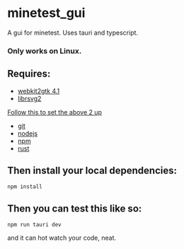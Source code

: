 # minetest_gui
 A gui for minetest. Uses tauri and typescript.


### Only works on Linux.

## Requires:


- [webkit2gtk 4.1](https://webkitgtk.org/)
- [librsvg2](https://en.wikipedia.org/wiki/Librsvg)
 
[Follow this to set the above 2 up](https://tauri.app/v1/guides/getting-started/prerequisites/#setting-up-linux)

- [git](https://git-scm.com/)
- [nodejs](https://nodejs.org/)
- [npm](https://www.npmjs.com/)
- [rust](https://www.rust-lang.org/)

## Then install your local dependencies:
```
npm install
```

## Then you can test this like so:
```
npm run tauri dev
```

and it can hot watch your code, neat.